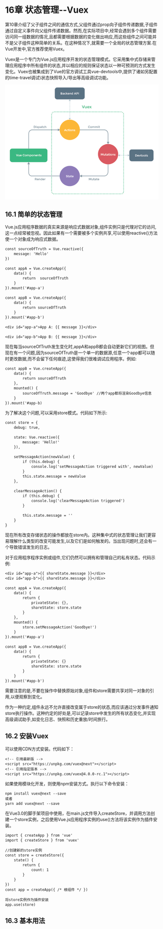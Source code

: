 # 16章 状态管理--Vuex

第10章介绍了父子组件之间的通信方式,父组件通过prop向子组件传递数据,子组件通过自定义事件向父组件传递数据。然而,在实际项目中,经常会遇到多个组件需要访问同一组数据的情况,且都需要根据数据的变化做出响应,而这些组件之间可能并不是父子组件这种简单的关系。在这种情况下,就需要一个全局的状态管理方案.在Vue开发中,官方推荐使用Vuex。

Vuex是一个专门为Vue.js应用程序开发的状态管理模式。它采用集中式存储来管理应用程序中所有组件的状态,并以相应的规则保证状态以一种可预测的方式发生变化。Vuex也被集成到了Vue的官方调试工具vue-devtools中,提供了诸如另配置的time-travel调试\状态快照导入/导出等高级调试功能。

![](images/vuex%E5%B7%A5%E4%BD%9C%E5%8E%9F%E7%90%86%E5%9B%BE.png)

## 16.1 简单的状态管理

Vue.js应用程序数据的真实来源是响应式数据对象,组件实例只是代理对它的访问,这一点经常被忽视。因此如果有一个需要被多个实例共享,可以使用reactive()方法使一个对象成为响应式数据。
```
const sourceOfTruth = Vue.reactive({
    message: 'Hello'
})

const appA = Vue.createApp({
    data() {
        return  sourceOfTruth
    }
}).mount('#app-a')

const appB = Vue.createApp({
    data() {
        return sourceOfTruth
    }
}).mount('#app-b')

<div id="app-a">App A: {{ message }}</div>

<div id="app-b">App B: {{ message }}</div>
```

现在每当sourceOfTruth发生变化时,appA和appB都会自动更新它们的视图。但现在有一个问题,因为sourceOfTruth是一个单一的数据源,任意一个app都可以随时更改数据,而不会留下任何痕迹,这使得我们很难调试应用程序。例如:
```
const appB = Vue.createApp({
    data() {
        return sourceOfTruth
    },
    mounted() {
        sourceOfTruth.message = 'Goodbye' //两个app都将渲染Goodbye信息
    }
}).mount('#app-b)
```
为了解决这个问题,可以采用store模式。代码如下所示:
```
const store = {
    debug: true,

    state: Vue.reactive({
        message: 'Hello!'
    }),
    
    setMessageAction(newValue) {
        if (this.debug) {
            console.log('setMessageAction triggered with', newValue)
        }
        this.state.message = newValue
    },

    clearMessageAction() {
        if (this.debug) {
            console.log('clearMessageAction triggered')
        }

        this.state.message = ''
    }
}
```
现在所有改变存储状态的操作都放在store内。这种集中式的状态管理让我们更容易理解什么类型的改变可能发生,以及它们是如何触发的。当出现问题时,还会有一个导致错误发生的日志。

对于应用程序程序实例或组件,它们仍然可以拥有和管理自己的私有状态。代码示例:
```
<div id="app-a">{{ shareState.message }}</div>
<div id="app-b">{{ shareState.message }}</div>

const appA = Vue.createApp({
    data() {
        return {
            privateState: {},
            shareState: store.state
        }
    },
    mounted() {
        store.setMessageAction('Goodbye!')
    }
}).mount('#app-a')

const appB = Vue.createApp({
    data() {
        return {
            privateState: {}
            shareState: store.state
        }
    }
}).mount('#app-b')
```

需要注意的是,不要在操作中替换原始对象,组件和store需要共享对同一对象的引用,以便观察到变化。

作为一种约定,组件永远不允许直接改变属于store的状态,而应该通过分发事件通知store执行操作。这种约定的好处是,可以记录store中发生的所有状态变化,并实现高级调试助手,如变化日志、快照和历史重放/时间旅行。

## 16.2 安装Vuex

可以使用CDN方式安装。代码如下：
```
<!-- 引用最新版 -->
<script src="https://unpkg.com/vuex@next"></script>
<!-- 引用指定版本 -->
<script src="https://unpkg.com/vuex@4.0.0-rc.1"></script>
```

如果使用模块化开发，则使用npm安装方式。执行以下命令安装：
```
npm install vuex@next --save  
或者
yarn add vuex@next --save
```
在Vue3.0的脚手架项目中使用，在main.js文件导入createStore，并调用方法创建一个store实例，之后使用Vue.js应用程序实例的use()方法将该实例作为插件安装。
```
import { createApp } from 'vue'
import { createStore } from 'vuex'

//创建新的store实例
const store = createStore({
    state() {
        return {
            count: 1
        }
    }
})
const app = createApp({ /* 根组件 */ })

将store实例作为插件安装
app.use(store)
```

## 16.3 基本用法


